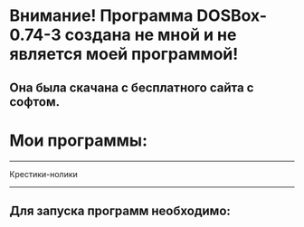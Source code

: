 # Внимание! Программа DOSBox-0.74-3 создана не мной и не является моей программой! 
Она была скачана с бесплатного сайта с софтом. 
--------------------------------------------------------------
# Мои программы:

--------------------------------------------------------------
Крестики-нолики



--------------------------------------------------------------
## Для запуска программ необходимо:
